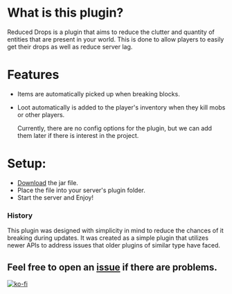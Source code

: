 # What is this plugin?
Reduced Drops is a plugin that aims to reduce the clutter and quantity of entities that are present in your world. This is done to allow players to easily get their drops as well as reduce server lag.

# Features
- Items are automatically picked up when breaking blocks.
- Loot automatically is added to the player's inventory when they kill mobs or other players.

  Currently, there are no config options for the plugin, but we can add them later if there is interest in the project.

# Setup:
- [Download](https://modrinth.com/plugin/reduced-drops) the jar file.
- Place the file into your server's plugin folder.
- Start the server and Enjoy!

### History
This plugin was designed with simplicity in mind to reduce the chances of it breaking during updates. It was created as a simple plugin that utilizes newer APIs to address issues that older plugins of similar type have faced.


## Feel free to open an [issue](https://github.com/TrueDarkLord/ReduceDrops/issues) if there are problems. 
[![ko-fi](https://ko-fi.com/img/githubbutton_sm.svg)](https://ko-fi.com/O4O0OI3A2)
